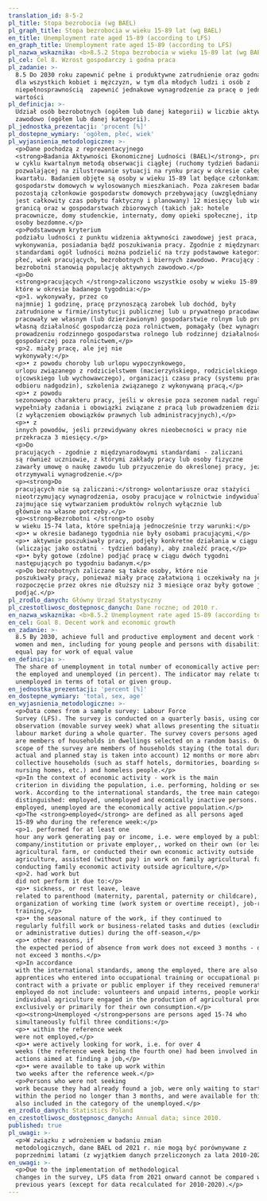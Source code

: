 ```yaml
---
translation_id: 8-5-2
pl_title: Stopa bezrobocia (wg BAEL)
pl_graph_title: Stopa bezrobocia w wieku 15-89 lat (wg BAEL)
en_title: Unemployment rate aged 15-89 (according to LFS)
en_graph_title: Unemployment rate aged 15-89 (according to LFS)
pl_nazwa_wskaznika: <b>8.5.2 Stopa bezrobocia w wieku 15-89 lat (wg BAEL)</b>
pl_cel: Cel 8. Wzrost gospodarczy i godna praca
pl_zadanie: >-
  8.5 Do 2030 roku zapewnić pełne i produktywne zatrudnienie oraz godną pracę
  dla wszystkich kobiet i mężczyzn, w tym dla młodych ludzi i osób z
  niepełnosprawnością  zapewnić jednakowe wynagrodzenie za pracę o jednakowej
  wartości
pl_definicja: >-
  Udział osób bezrobotnych (ogółem lub danej kategorii) w liczbie aktywnych
  zawodowo (ogółem lub danej kategorii).
pl_jednostka_prezentacji: 'procent [%]'
pl_dostepne_wymiary: 'ogółem, płeć, wiek'
pl_wyjasnienia_metodologiczne: >-
  <p>Dane pochodzą z reprezentacyjnego
  <strong>Badania Aktywności Ekonomicznej Ludności (BAEL)</strong>, prowadzonego
  w cyklu kwartalnym metodą obserwacji ciągłej (ruchomy tydzień badania),
  pozwalającej na zilustrowanie sytuacji na rynku pracy w okresie całego
  kwartału. Badaniem objęte są osoby w wieku 15-89 lat będące członkami
  gospodarstw domowych w wylosowanych mieszkaniach. Poza zakresem badania
  pozostają członkowie gospodarstw domowych przebywający (uwzględniany
  jest całkowity czas pobytu faktyczny i planowany) 12 miesięcy lub więcej za
  granicą oraz w gospodarstwach zbiorowych (takich jak: hotele
  pracownicze, domy studenckie, internaty, domy opieki społecznej, itp.) oraz
  osoby bezdomne.</p>
  <p>Podstawowym kryterium
  podziału ludności z punktu widzenia aktywności zawodowej jest praca, tzn. fakt
  wykonywania, posiadania bądź poszukiwania pracy. Zgodnie z międzynarodowymi
  standardami ogół ludności można podzielić na trzy podstawowe kategorie:
  płeć, wiek pracujących, bezrobotnych i biernych zawodowo. Pracujący i
  bezrobotni stanowią populację aktywnych zawodowo.</p>
  <p>Do
  <strong>pracujących </strong>zaliczono wszystkie osoby w wieku 15-89 lat,
  które w okresie badanego tygodnia:</p>
  <p>1. wykonywały, przez co
  najmniej 1 godzinę, pracę przynoszącą zarobek lub dochód, były
  zatrudnione w firmie/instytucji publicznej lub u prywatnego pracodawcy,
  pracowały we własnym (lub dzierżawionym) gospodarstwie rolnym lub prowadziły
  własną działalność gospodarczą poza rolnictwem, pomagały (bez wynagrodzenia) w
  prowadzeniu rodzinnego gospodarstwa rolnego lub rodzinnej działalności
  gospodarczej poza rolnictwem,</p>
  <p>2. miały pracę, ale jej nie
  wykonywały:</p>
  <p>• z powodu choroby lub urlopu wypoczynkowego,
  urlopu związanego z rodzicielstwem (macierzyńskiego, rodzicielskiego,
  ojcowskiego lub wychowawczego), organizacji czasu pracy (systemu pracy lub
  odbioru nadgodzin), szkolenia związanego z wykonywaną pracą,</p>
  <p>• z powodu
  sezonowego charakteru pracy, jeśli w okresie poza sezonem nadal regularnie
  wypełniały zadania i obowiązki związane z pracą lub prowadzeniem działalności
  (z wyłączeniem obowiązków prawnych lub administracyjnych),</p>
  <p>• z
  innych powodów, jeśli przewidywany okres nieobecności w pracy nie
  przekracza 3 miesięcy.</p>
  <p>Do
  pracujących - zgodnie z międzynarodowymi standardami - zaliczani
  są również uczniowie, z którymi zakłady pracy lub osoby fizyczne
  zawarły umowę o naukę zawodu lub przyuczenie do określonej pracy, jeżeli
  otrzymywali wynagrodzenie.</p>
  <p><strong>Do
  pracujących nie są zaliczani:</strong> wolontariusze oraz stażyści
  nieotrzymujący wynagrodzenia, osoby pracujące w rolnictwie indywidualnym
  zajmujące się wytwarzaniem produktów rolnych wyłącznie lub
  głównie na własne potrzeby.</p>
  <p><strong>Bezrobotni </strong>to osoby
  w wieku 15-74 lata, które spełniają jednocześnie trzy warunki:</p>
  <p>• w okresie badanego tygodnia nie były osobami pracującymi,</p>
  <p>• aktywnie poszukiwały pracy, podjęły konkretne działania w ciągu 4 tygodni
  (wliczając jako ostatni - tydzień badany), aby znaleźć pracę,</p>
  <p>• były gotowe (zdolne) podjąć pracę w ciągu dwóch tygodni
  następujących po tygodniu badanym.</p>
  <p>Do bezrobotnych zaliczane są także osoby, które nie
  poszukiwały pracy, ponieważ miały pracę załatwioną i oczekiwały na jej
  rozpoczęcie przez okres nie dłuższy niż 3 miesiące oraz były gotowe ją
  podjąć.</p>
pl_zrodlo_danych: Główny Urząd Statystyczny
pl_czestotliwosc_dostępnosc_danych: Dane roczne; od 2010 r.
en_nazwa_wskaznika: <b>8.5.2 Unemployment rate aged 15-89 (according to LFS)</b>
en_cel: Goal 8. Decent work and economic growth
en_zadanie: >-
  8.5 By 2030, achieve full and productive employment and decent work for all
  women and men, including for young people and persons with disabilities, and
  equal pay for work of equal value
en_definicja: >-
  The share of unemployment in total number of economically active persons, i.e.
  the employed and unemployed (in percent). The indicator may relate to the
  unemployed in terms of total or given group.
en_jednostka_prezentacji: 'percent [%]'
en_dostepne_wymiary: 'total, sex, age'
en_wyjasnienia_metodologiczne: >-
  <p>Data comes from a sample survey: Labour Force
  Survey (LFS). The survey is conducted on a quarterly basis, using continuous
  observation (movable survey week) what allows presenting the situation on the
  labour market during a whole quarter. The survey covers persons aged 15-89 who
  are members of households in dwellings selected on a random basis. Outside the
  scope of the survey are members of households staying (the total duration of
  actual and planned stay is taken into account) 12 months or more abroad and in
  collective households (such as staff hotels, dormitories, boarding schools,
  nursing homes, etc.) and homeless people.</p>
  <p>In the context of economic activity - work is the main
  criterion in dividing the population, i.e. performing, holding or seeking
  work. According to the international standards, the tree main categories are
  distinguished: employed, unemployed and ecomically inactive persons. The
  employed, unemployed are the economically active population.</p>
  <p>The <strong>employed</strong> are defined as all persons aged
  15-89 who during the reference week:</p>
  <p>1. performed for at least one
  hour any work generating pay or income, i.e. were employed by a public
  company/institution or private employer,, worked on their own (or leased)
  agricultural farm, or conducted their own economic activity outside
  agriculture, assisted (without pay) in work on family agricultural farm or in
  conducting family economic activity outside agriculture,</p>
  <p>2. had work but
  did not perform it due to:</p>
  <p>• sickness, or rest leave, leave
  related to parenthood (maternity, parental, paternity or childcare),
  organization of working time (work system or overtime receipt), job-related
  training,</p>
  <p>• the seasonal nature of the work, if they continued to
  regularly fulfill work or business-related tasks and duties (excluding legal
  or administrative duties) during the off-season,</p>
  <p>• other reasons, if
  the expected period of absence from work does not exceed 3 months - did
  not exceed 3 months.</p>
  <p>In accordance
  with the international standards, among the employed, there are also included
  apprentices who entered into occupational training or occupational preparation
  contract with a private or public employer if they received remuneration. The
  employed do not include: volunteers and unpaid interns, people working in
  individual agriculture engaged in the production of agricultural products
  exclusively or primarily for their own consumption.</p>
  <p><strong>Unemployed </strong>persons are persons aged 15-74 who
  simultaneously fulfil three conditions:</p>
  <p>• within the reference week
  were not employed,</p>
  <p>• were actively looking for work, i.e. for over 4
  weeks (the reference week being the fourth one) had been involved in concrete
  actions aimed at finding a job,</p>
  <p>• were available to take up work within
  two weeks after the reference week.</p>
  <p>Persons who were not seeking
  work because they had already found a job, were only waiting to start work
  within the period no longer than 3 months, and were available for this job are
  also included in the category of the unemployed.</p>
en_zrodlo_danych: Statistics Poland
en_czestotliwosc_dostępnosc_danych: Annual data; since 2010.
published: true
pl_uwagi: >-
  <p>W związku z wdrożeniem w badaniu zmian
  metodologicznych, dane BAEL od 2021 r. nie mogą być porównywane z
  poprzednimi latami (z wyjątkiem danych przeliczonych za lata 2010-2020).</p>
en_uwagi: >-
  <p>Due to the implementation of methodological
  changes in the survey, LFS data from 2021 onward cannot be compared with
  previous years (except for data recalculated for 2010-2020).</p>
---
```

